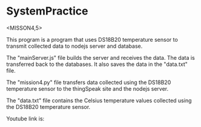 # SystemPractice


<MISSON4,5>


This program is a program that uses DS18B20 temperature sensor to transmit collected data to nodejs server and database.


The "mainServer.js" file builds the server and receives the data. The data is transferred back to the databases. It also saves the data in the "data.txt" file.


The "mission4.py" file transfers data collected using the DS18B20 temperature sensor to the thingSpeak site and the nodejs server.


The "data.txt" file contains the Celsius temperature values collected using the DS18B20 temperature sensor.


Youtube link is:
